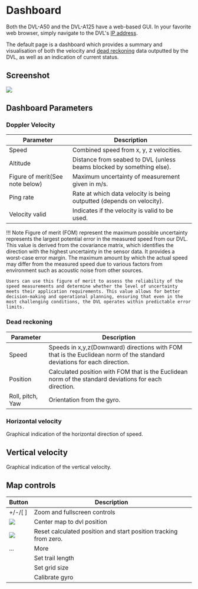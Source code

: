 # Dashboard

Both the DVL-A50 and the DVL-A125 have a web-based GUI. In your favorite web browser, simply navigate to the DVL's [IP address](../../networking).

The default page is a dashboard which provides a summary and visualisation of both the velocity and [dead reckoning](../../dead-reckoning) data outputted by the DVL, as well as an indication of current status.

## Screenshot


![](../../img/dvl_gui_dashboard.png)

## Dashboard Parameters

### Doppler Velocity
Parameter                               |Description
----------------------------------------|---------------------------------------------------------------------
Speed                                   | Combined speed from x, y, z velocities.
Altitude                                | Distance from seabed to DVL (unless beams blocked by something else).
Figure of merit(See note below)         | Maximum uncertainty of measurement given in m/s.
Ping rate                               | Rate at which data velocity is being outputted (depends on velocity).
Velocity valid                          | Indicates if the velocity is valid to be used.

!!! Note
	Figure of merit (FOM) represent the maximum possible uncertainty represents the largest potential error in the measured speed from our DVL. This value is derived from the covariance matrix, which identifies the direction with the highest uncertainty in the sensor data. It provides a worst-case error margin. The maximum amount by which the actual speed may differ from the measured speed due to various factors from environment such as acoustic noise from other sources.

    Users can use this figure of merit to assess the reliability of the speed measurements and determine whether the level of uncertainty meets their application requirements. This value allows for better decision-making and operational planning, ensuring that even in the most challenging conditions, the DVL operates within predictable error limits. 

### Dead reckoning
Parameter                               |Description
----------------------------------------|------------------------------------------------------------------------------------------------------------------------
Speed                                   | Speeds in x,y,z(Downward) directions with FOM that is the Euclidean norm of the standard deviations for each direction. 
Position                                | Calculated position with FOM that is the Euclidean norm of the standard deviations for each direction. 
Roll, pitch, Yaw                        | Orientation from the gyro.

### Horizontal velocity
Graphical indication of the horizontal direction of speed.

## Vertical velocity
Graphical indication of the vertical velocity.

## Map controls

Button                                  |Description
----------------------------------------|-----------------------------------------------------------------
+/-/[ ]                                 |Zoom and fullscreen controls
![](../../img/dvl_gui_icon_arrow.png)   | Center map to dvl position
![](../../img/dvl_gui_icon_reset.png)   | Reset calculated position and start position tracking from zero.
...                                     |More
                                        |Set trail length
                                        |Set grid size
                                        |Calibrate gyro
